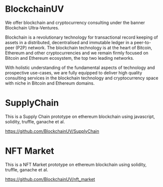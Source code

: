 # BlockchainUV

We offer blockchain and cryptocurrency consulting under the banner Blockchain Ultra-Ventures.

Blockchain is a revolutionary technology for transactional record keeping of assets in a distributed, decentralised and immutable ledger in a peer-to-peer (P2P) network. The blockchain technology is at the heart of Bitcoin, Ethereum and other cryptocurrencies and we remain firmly focused on Bitcoin and Ethereum ecosystem, the top two leading networks.

With holistic understanding of the fundamental aspects of technology and prospective use-cases, we are fully equipped to deliver high quality consulting services in the blockchain technology and cryptocurrency space with niche in Bitcoin and Ethereum domains.

# SupplyChain

This is a Supply Chain prototype on ethereum blockchain using javascript, solidity, truffle, ganache et al.

https://github.com/BlockchainUV/SupplyChain

# NFT Market

This is a NFT Market prototype on ethereum blockchain using solidity, truffle, ganache et al.

https://github.com/BlockchainUV/nft_market
